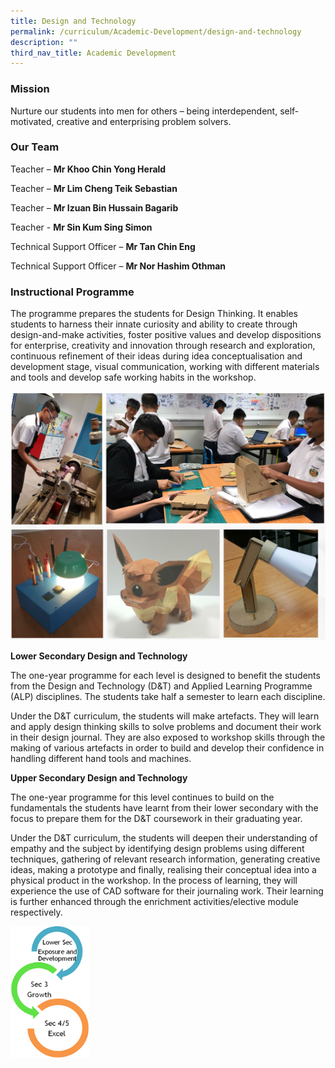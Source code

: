 ```yaml
---
title: Design and Technology
permalink: /curriculum/Academic-Development/design-and-technology
description: ""
third_nav_title: Academic Development
---
```

### Mission
Nurture our students into men for others – being interdependent, self-motivated, creative and enterprising problem solvers.  

### Our Team


Teacher – **Mr Khoo Chin Yong Herald** 

Teacher – **Mr Lim Cheng Teik Sebastian**

Teacher – **Mr Izuan Bin Hussain Bagarib**

Teacher - **Mr Sin Kum Sing Simon**

Technical Support Officer – **Mr Tan Chin Eng**
  
Technical Support Officer – **Mr Nor Hashim Othman**

### Instructional Programme
  
The programme prepares the students for Design Thinking. It enables students to harness their innate curiosity and ability to create through design-and-make activities, foster positive values and develop dispositions for enterprise, creativity and innovation through research and exploration, continuous refinement of their ideas during idea conceptualisation and development stage, visual communication, working with different materials and tools and develop safe working habits in the workshop.

![](/images/dnt.png)

**Lower Secondary Design and Technology**

The one-year programme for each level is designed to benefit the students from the Design and Technology (D&T) and Applied Learning Programme (ALP) disciplines. The students take half a semester to learn each discipline.

Under the D&T curriculum, the students will make artefacts. They will learn and apply design thinking skills to solve problems and document their work in their design journal. They are also exposed to workshop skills through the making of various artefacts in order to build and develop their confidence in handling different hand tools and machines. 

**Upper Secondary Design and Technology**

The one-year programme for this level continues to build on the fundamentals the students have learnt from their lower secondary with the focus to prepare them for the D&T coursework in their graduating year.

  

Under the D&T curriculum, the students will deepen their understanding of empathy and the subject by identifying design problems using different techniques, gathering of relevant research information, generating creative ideas, making a prototype and finally, realising their conceptual idea into a physical product in the workshop. In the process of learning, they will experience the use of CAD software for their journaling work. Their learning is further enhanced through the enrichment activities/elective module respectively.

<img src="/images/designtech_prog3.png" 
     style="width:25%">